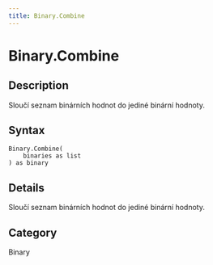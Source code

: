```yaml
---
title: Binary.Combine
---
```


# Binary.Combine


## Description

Sloučí seznam binárních hodnot do jediné binární hodnoty.


## Syntax

```powerquery
Binary.Combine(
    binaries as list
) as binary
```


## Details

Sloučí seznam binárních hodnot do jediné binární hodnoty.



## Category
Binary
